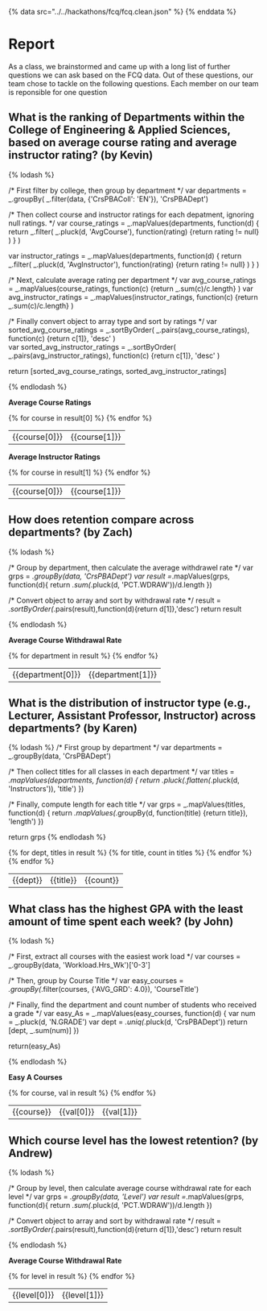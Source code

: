 {% data src="../../hackathons/fcq/fcq.clean.json" %}
{% enddata %}

# Report

As a class, we brainstormed and came up with a long list of further questions we
can ask based on the FCQ data. Out of these questions, our team chose to tackle on
the following questions. Each member on our team is reponsible for one question

## What is the ranking of Departments within the College of Engineering & Applied Sciences, based on average course rating and average instructor rating? (by Kevin)

{% lodash %}

/* First filter by college, then group by department */
var departments = 
_.groupBy(
	_.filter(data, {'CrsPBAColl': 'EN'}), 
	'CrsPBADept')

/* Then collect course and instructor ratings for each depatment, ignoring null ratings. */
var course_ratings = 
_.mapValues(departments,
	function(d) {
		return _.filter(
			_.pluck(d, 'AvgCourse'),
			function(rating) {return rating != null}
		)
	}
)
	
var instructor_ratings = 
_.mapValues(departments,
	function(d) {
		return _.filter(
			_.pluck(d, 'AvgInstructor'),
			function(rating) {return rating != null}
		)
	}
)

/* Next, calculate average rating per department */
var avg_course_ratings = 
_.mapValues(course_ratings, 
	function(c) {return _.sum(c)/c.length}
)
var avg_instructor_ratings = 
_.mapValues(instructor_ratings, 
	function(c) {return _.sum(c)/c.length}
)

/* Finally convert object to array type and sort by ratings */
var sorted_avg_course_ratings =
_.sortByOrder(
	_.pairs(avg_course_ratings),
	function(c) {return c[1]},
	'desc'
)		
var sorted_avg_instructor_ratings =
_.sortByOrder(
	_.pairs(avg_instructor_ratings),
	function(c) {return c[1]},
	'desc'
)	

return [sorted_avg_course_ratings, sorted_avg_instructor_ratings]

{% endlodash %}

<p><b>Average Course Ratings</b></p>
<table>
{% for course in result[0] %}
    <tr>
        <td>{{course[0]}}</td>
        <td>{{course[1]}}</td>
    </tr>
{% endfor %}
</table>

<p><b>Average Instructor Ratings</b></p>
<table>
{% for course in result[1] %}
    <tr>
        <td>{{course[0]}}</td>
        <td>{{course[1]}}</td>
    </tr>
{% endfor %}
</table>

## How does retention compare across departments? (by Zach)

{% lodash %}

/* Group by department, then calculate the average withdrawel rate */
var grps = _.groupBy(data, 'CrsPBADept')
var result =_.mapValues(grps, function(d){
    return _.sum(_.pluck(d, 'PCT.WDRAW'))/d.length
})

/* Convert object to array and sort by withdrawal rate */
result = _.sortByOrder(_.pairs(result),function(d){return d[1]},'desc')
return result

{% endlodash %}

<p><b>Average Course Withdrawal Rate</b></p>
<table>
{% for department in result %}
    <tr>
        <td>{{department[0]}}</td>
        <td>{{department[1]}}</td>
    </tr>
{% endfor %}
</table>


## What is the distribution of instructor type (e.g., Lecturer, Assistant Professor, Instructor) across departments? (by Karen)

{% lodash %}
/* First group by department */
var departments = _.groupBy(data, 'CrsPBADept')

/* Then collect titles for all classes in each department */
var titles = _.mapValues(departments, function(d) {
	return _.pluck(_.flatten(_.pluck(d, 'Instructors')), 'title')
})

/* Finally, compute length for each title */
var grps = _.mapValues(titles, function(d) {
	return _.mapValues(_.groupBy(d, function(title) {return title}), 'length')
})

return grps
{% endlodash %}

<table>
	{% for dept, titles in result %}
	{% for title, count in titles %}
    <tr>
    	<td>{{dept}}</td>
        <td>{{title}}</td>
        <td>{{count}}</td>
    </tr>
	{% endfor %}
	{% endfor %}
</table>

## What class has the highest GPA with the least amount of time spent each week? (by John)

{% lodash %}

/* First, extract all courses with the easiest work load */
var courses = _.groupBy(data, 'Workload.Hrs_Wk')['0-3']

/* Then, group by Course Title */
var easy_courses = _.groupBy(_.filter(courses, {'AVG_GRD': 4.0}), 'CourseTitle')

/* Finally, find the department and count number of students who received a grade */
var easy_As = _.mapValues(easy_courses, function(d) {
	var num = _.pluck(d, 'N.GRADE')
	var dept = _.uniq(_.pluck(d, 'CrsPBADept'))
	return [dept, _.sum(num)]
})

return(easy_As)

{% endlodash %}

<p><b>Easy A Courses</b></p>
<table>
{% for course, val in result %}
    <tr>
    	<td>{{course}}</td>
        <td>{{val[0]}}</td>
        <td>{{val[1]}}</td>
    </tr>
{% endfor %}
</table>

## Which course level has the lowest retention? (by Andrew)

{% lodash %}

/* Group by level, then calculate average course withdrawal rate for each level */
var grps = _.groupBy(data, 'Level')
var result =_.mapValues(grps, function(d){
    return _.sum(_.pluck(d, 'PCT.WDRAW'))/d.length
})

/* Convert object to array and sort by withdrawal rate */
result = _.sortByOrder(_.pairs(result),function(d){return d[1]},'desc')
return result

{% endlodash %}

<p><b>Average Course Withdrawal Rate</b></p>
<table>
{% for level in result %}
    <tr>
        <td>{{level[0]}}</td>
        <td>{{level[1]}}</td>
    </tr>
{% endfor %}
</table>
